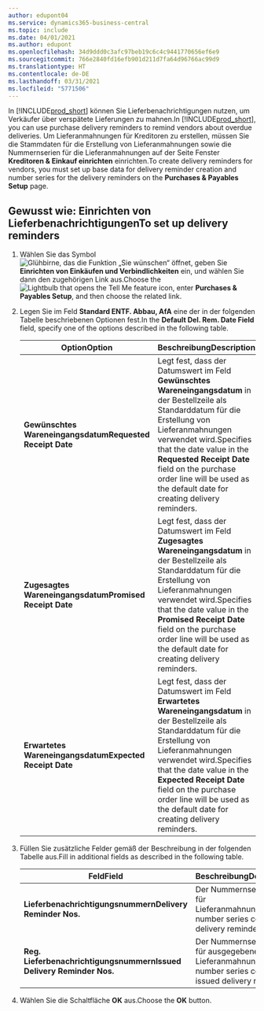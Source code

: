 ```yaml
---
author: edupont04
ms.service: dynamics365-business-central
ms.topic: include
ms.date: 04/01/2021
ms.author: edupont
ms.openlocfilehash: 34d9ddd0c3afc97beb19c6c4c9441770656ef6e9
ms.sourcegitcommit: 766e2840fd16efb901d211d7fa64d96766ac99d9
ms.translationtype: HT
ms.contentlocale: de-DE
ms.lasthandoff: 03/31/2021
ms.locfileid: "5771506"
---
```

<span data-ttu-id="a1e37-101">In [!INCLUDE[prod_short](../../../includes/prod_short.md)] können Sie Lieferbenachrichtigungen nutzen, um Verkäufer über verspätete Lieferungen zu mahnen.</span><span class="sxs-lookup"><span data-stu-id="a1e37-101">In [!INCLUDE[prod_short](../../../includes/prod_short.md)], you can use purchase delivery reminders to remind vendors about overdue deliveries.</span></span> <span data-ttu-id="a1e37-102">Um Lieferanmahnungen für Kreditoren zu erstellen, müssen Sie die Stammdaten für die Erstellung von Lieferanmahnungen sowie die Nummernserien für die Lieferanmahnungen auf der Seite Fenster **Kreditoren & Einkauf einrichten** einrichten.</span><span class="sxs-lookup"><span data-stu-id="a1e37-102">To create delivery reminders for vendors, you must set up base data for delivery reminder creation and number series for the delivery reminders on the **Purchases & Payables Setup** page.</span></span>  

## <a name="to-set-up-delivery-reminders"></a><span data-ttu-id="a1e37-103">Gewusst wie: Einrichten von Lieferbenachrichtigungen</span><span class="sxs-lookup"><span data-stu-id="a1e37-103">To set up delivery reminders</span></span>  

1. <span data-ttu-id="a1e37-104">Wählen Sie das Symbol ![Glühbirne, das die Funktion „Sie wünschen“ öffnet](../../../media/ui-search/search_small.png "Tell me-Funktion"), geben Sie **Einrichten von Einkäufen und Verbindlichkeiten** ein, und wählen Sie dann den zugehörigen Link aus.</span><span class="sxs-lookup"><span data-stu-id="a1e37-104">Choose the ![Lightbulb that opens the Tell Me feature](../../../media/ui-search/search_small.png "Tell me what you want to do") icon, enter **Purchases & Payables Setup**, and then choose the related link.</span></span>  
2. <span data-ttu-id="a1e37-105">Legen Sie im Feld **Standard ENTF. Abbau, AfA** eine der in der folgenden Tabelle beschriebenen Optionen fest.</span><span class="sxs-lookup"><span data-stu-id="a1e37-105">In the **Default Del. Rem. Date Field** field, specify one of the options described in the following table.</span></span>  

    |<span data-ttu-id="a1e37-106">Option</span><span class="sxs-lookup"><span data-stu-id="a1e37-106">Option</span></span>|<span data-ttu-id="a1e37-107">Beschreibung</span><span class="sxs-lookup"><span data-stu-id="a1e37-107">Description</span></span>|  
    |----------------------------------|---------------------------------------|  
    |<span data-ttu-id="a1e37-108">**Gewünschtes Wareneingangsdatum**</span><span class="sxs-lookup"><span data-stu-id="a1e37-108">**Requested Receipt Date**</span></span>|<span data-ttu-id="a1e37-109">Legt fest, dass der Datumswert im Feld **Gewünschtes Wareneingangsdatum** in der Bestellzeile als Standarddatum für die Erstellung von Lieferanmahnungen verwendet wird.</span><span class="sxs-lookup"><span data-stu-id="a1e37-109">Specifies that the date value in the **Requested Receipt Date** field on the purchase order line will be used as the default date for creating delivery reminders.</span></span>|  
    |<span data-ttu-id="a1e37-110">**Zugesagtes Wareneingangsdatum**</span><span class="sxs-lookup"><span data-stu-id="a1e37-110">**Promised Receipt Date**</span></span>|<span data-ttu-id="a1e37-111">Legt fest, dass der Datumswert im Feld **Zugesagtes Wareneingangsdatum** in der Bestellzeile als Standarddatum für die Erstellung von Lieferanmahnungen verwendet wird.</span><span class="sxs-lookup"><span data-stu-id="a1e37-111">Specifies that the date value in the **Promised Receipt Date** field on the purchase order line will be used as the default date for creating delivery reminders.</span></span>|  
    |<span data-ttu-id="a1e37-112">**Erwartetes Wareneingangsdatum**</span><span class="sxs-lookup"><span data-stu-id="a1e37-112">**Expected Receipt Date**</span></span>|<span data-ttu-id="a1e37-113">Legt fest, dass der Datumswert im Feld **Erwartetes Wareneingangsdatum** in der Bestellzeile als Standarddatum für die Erstellung von Lieferanmahnungen verwendet wird.</span><span class="sxs-lookup"><span data-stu-id="a1e37-113">Specifies that the date value in the **Expected Receipt Date** field on the purchase order line will be used as the default date for creating delivery reminders.</span></span>|  

3. <span data-ttu-id="a1e37-114">Füllen Sie zusätzliche Felder gemäß der Beschreibung in der folgenden Tabelle aus.</span><span class="sxs-lookup"><span data-stu-id="a1e37-114">Fill in additional fields as described in the following table.</span></span>  

    |<span data-ttu-id="a1e37-115">Feld</span><span class="sxs-lookup"><span data-stu-id="a1e37-115">Field</span></span>|<span data-ttu-id="a1e37-116">Beschreibung</span><span class="sxs-lookup"><span data-stu-id="a1e37-116">Description</span></span>|  
    |---------------------------------|---------------------------------------|  
    |<span data-ttu-id="a1e37-117">**Lieferbenachrichtigungsnummern**</span><span class="sxs-lookup"><span data-stu-id="a1e37-117">**Delivery Reminder Nos.**</span></span>|<span data-ttu-id="a1e37-118">Der Nummernseriencode für Lieferanmahnungen.</span><span class="sxs-lookup"><span data-stu-id="a1e37-118">The number series code for delivery reminders.</span></span>|  
    |<span data-ttu-id="a1e37-119">**Reg. Lieferbenachrichtigungsnummern**</span><span class="sxs-lookup"><span data-stu-id="a1e37-119">**Issued Delivery Reminder Nos.**</span></span>|<span data-ttu-id="a1e37-120">Der Nummernseriencode für ausgegebene Lieferanmahnungen.</span><span class="sxs-lookup"><span data-stu-id="a1e37-120">The number series code for issued delivery reminders.</span></span>|  

4. <span data-ttu-id="a1e37-121">Wählen Sie die Schaltfläche **OK** aus.</span><span class="sxs-lookup"><span data-stu-id="a1e37-121">Choose the **OK** button.</span></span>  
